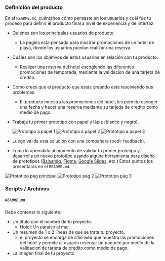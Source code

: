 ### Definición del producto

En el `README.md`, cuéntanos cómo pensaste en los usuarios y cuál fue tu proceso
para definir el producto final a nivel de experiencia y de interfaz.

* Quiénes son los principales usuarios de producto.
  * La pagina esta pensada para mostrar promociones de un hotel de playa, donde los usuarios puedan realizar una reserva

* Cuáles son los objetivos de estos usuarios en relación con tu producto.
  * Realizar una reserva del hotel escogiendo las diferentes promociones de temporada, mediante la validacion de una tarjeta de credito.
  
* Cómo crees que el producto que estás creando está resolviendo sus problemas.
  * El producto muestra las promociones del hotel, les permite escoger una fecha y hacer una reserva meidante su tarjeda de credito como medio de pago.

* Trabaja tu primer prototipo con papel y lápiz (blanco y negro).

  ![Prototipo a papel 1](https://github.com/jeniferSamper/BOG005-card-validation/blob/main/prototipo%20papel1..jpeg)
  ![Prototipo a papel 2](https://github.com/jeniferSamper/BOG005-card-validation/blob/main/prototipo%20papel2..jpeg)
  ![Prototipo a papel 3](https://github.com/jeniferSamper/BOG005-card-validation/blob/main/prototipo%20papel3..jpeg)
  

* Luego valida esta solución con una compañera (pedir feedback).
* Toma lo aprendido al momento de validar tu primer prototipo y desarrolla un
  nuevo prototipo usando alguna herramienta para diseño de prototipos
  ([Balsamiq](https://balsamiq.com/), [Figma](https://www.figma.com/),
  [Google Slides](https://www.google.com/intl/es/slides/about/), etc.)
Estos puntos los presentarás en el `README.md`.

![Prototipo pág principal](https://github.com/jeniferSamper/BOG005-card-validation/blob/main/prototipo%20pag1..png)
![Prototipo pág 2](https://github.com/jeniferSamper/BOG005-card-validation/blob/main/prototipo%20pag2..png)
![Prototipo pág 3](https://github.com/jeniferSamper/BOG005-card-validation/blob/main/prototipo%20pag3..png)

### Scripts / Archivos


##### `README.md`

Debe contener lo siguiente:

* Un título con el nombre de tu proyecto.
  * Hotel: Un paraiso al mar.  
* Un resumen de 1 o 2 líneas de qué se trata tu proyecto.
  * el proyecto se encarga de sitio web que muestra las promociones del hotel y permite al usuario reservar un paquete por medio de la validacion de tarjeta de credito como medio de pago.
* La imagen final de tu proyecto.


